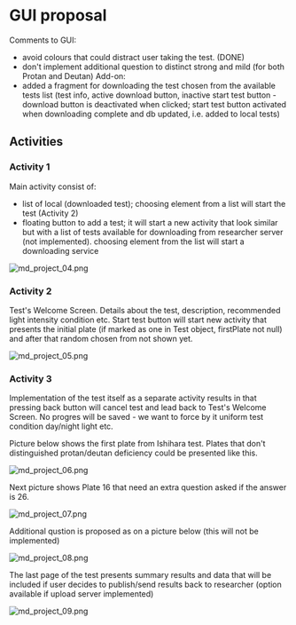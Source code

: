 # GUI proposal #
Comments to GUI:
* avoid colours that could distract user taking the test. (DONE)
* don't implement additional question to distinct strong and mild (for both Protan and Deutan)
Add-on:
* added a fragment for downloading the test chosen from the available tests list (test info, active download button, inactive start test button - download button is deactivated when clicked; start test button activated when downloading complete and db updated, i.e. added to local tests)
## Activities ##
### Activity 1 ###
Main activity consist of:

* list of local (downloaded test); choosing element from a list will start the test (Activity 2)
* floating button to add a test; it will start a new activity that look similar but with a list of tests available for downloading from researcher server (not implemented). choosing element from the list will start a downloading service

![md_project_04.png](https://bitbucket.org/repo/x8G5dpK/images/2140793419-md_project_04.png)

### Activity 2 ###
Test's Welcome Screen. Details about the test, description, recommended light intensity condition etc. Start test button will start new activity that presents the initial plate (if marked as one in Test object, firstPlate not null) and after that random chosen from not shown yet.

![md_project_05.png](https://bitbucket.org/repo/x8G5dpK/images/351695500-md_project_05.png)

### Activity 3 ###
Implementation of the test itself as a separate activity results in that pressing back button will cancel test and lead back to Test's Welcome Screen. No progres will be saved - we want to force by it uniform test condition day/night light etc. 

Picture below shows the first plate from Ishihara test. Plates that don't distinguished protan/deutan deficiency could be presented like this.

![md_project_06.png](https://bitbucket.org/repo/x8G5dpK/images/974756632-md_project_06.png)

Next picture shows Plate 16 that need an extra question asked if the answer is 26.

![md_project_07.png](https://bitbucket.org/repo/x8G5dpK/images/2449298398-md_project_07.png)

Additional qustion is proposed as on a picture below (this will not be implemented)

![md_project_08.png](https://bitbucket.org/repo/x8G5dpK/images/1969922708-md_project_08.png)

The last page of the test presents summary results and data that will be included if user decides to publish/send results back to researcher (option available if upload server implemented)

![md_project_09.png](https://bitbucket.org/repo/x8G5dpK/images/155277072-md_project_09.png)
